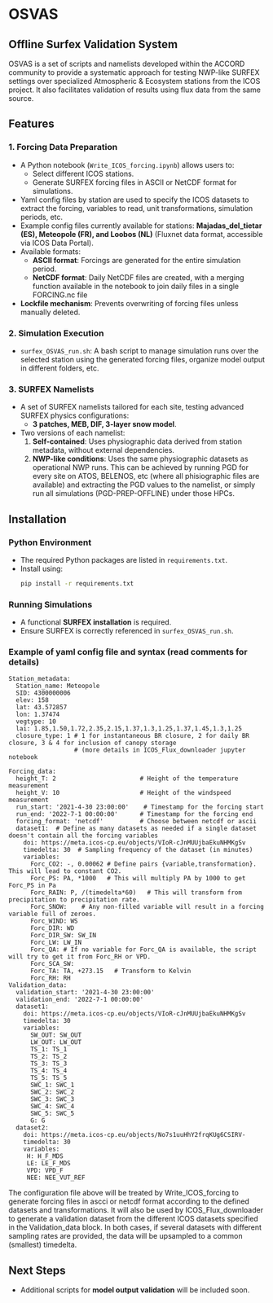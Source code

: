 # OSVAS
## Offline Surfex Validation System

OSVAS is a set of scripts and namelists developed within the ACCORD community to provide a systematic approach for testing NWP-like SURFEX settings over specialized Atmospheric & Ecosystem stations from the ICOS project. It also facilitates validation of results using flux data from the same source.

## Features

### 1. Forcing Data Preparation
- A Python notebook (`Write_ICOS_forcing.ipynb`) allows users to:
  - Select different ICOS stations.
  - Generate SURFEX forcing files in ASCII or NetCDF format for simulations.
- Yaml config files by station are used to specify the ICOS datasets to extract the forcing, variables to read, unit transformations, simulation periods, etc.
- Example config files currently available for stations: **Majadas_del_tietar (ES), Meteopole (FR), and Loobos (NL)** (Fluxnet data format, accessible via ICOS Data Portal).
- Available formats:
  - **ASCII format**: Forcings are generated for the entire simulation period.
  - **NetCDF format**: Daily NetCDF files are created, with a merging function available in the notebook to join daily files in a single FORCING.nc file
- **Lockfile mechanism**: Prevents overwriting of forcing files unless manually deleted.

### 2. Simulation Execution
- `surfex_OSVAS_run.sh`: A bash script to manage simulation runs over the selected station using the generated forcing files, organize model output in different folders, etc. 

### 3. SURFEX Namelists
- A set of SURFEX namelists tailored for each site, testing advanced SURFEX physics configurations:
  - **3 patches, MEB, DIF, 3-layer snow model**.
- Two versions of each namelist:
  1. **Self-contained**: Uses physiographic data derived from station metadata, without external dependencies.
  2. **NWP-like conditions**: Uses the same physiographic datasets as operational NWP runs. This can be achieved by running PGD for every site on ATOS, BELENOS, etc (where all phisiographic files are available) and extracting the PGD values to the namelist, or simply run all simulations (PGD-PREP-OFFLINE) under those HPCs.

## Installation
### Python Environment
- The required Python packages are listed in `requirements.txt`.
- Install using:
  ```sh
  pip install -r requirements.txt
  ```

### Running Simulations
- A functional **SURFEX installation** is required.
- Ensure SURFEX is correctly referenced in `surfex_OSVAS_run.sh`.

### Example of yaml config file and syntax (read comments for details)
```
Station_metadata:
  Station_name: Meteopole
  SID: 4300000006
  elev: 158
  lat: 43.572857
  lon: 1.37474
  vegtype: 10
  lai: 1.85,1.50,1.72,2.35,2.15,1.37,1.3,1.25,1.37,1.45,1.3,1.25
  closure_type: 1 # 1 for instantaneous BR closure, 2 for daily BR closure, 3 & 4 for inclusion of canopy storage
                  # (more details in ICOS_Flux_downloader jupyter notebook

Forcing_data:
  height_T: 2                       # Height of the temperature measurement
  height_V: 10                      # Height of the windspeed   measurement
  run_start: '2021-4-30 23:00:00'    # Timestamp for the forcing start
  run_end: '2022-7-1 00:00:00'      # Timestamp for the forcing end
  forcing_format: 'netcdf'          # Choose between netcdf or ascii
  dataset1:  # Define as many datasets as needed if a single dataset doesn't contain all the forcing variables
    doi: https://meta.icos-cp.eu/objects/VIoR-cJnMUUjbaEkuNHMKgSv
    timedelta: 30  # Sampling frequency of the dataset (in minutes)
    variables:
      Forc_CO2: -, 0.00062 # Define pairs {variable,transformation}. This will lead to constant CO2.
      Forc_PS: PA, *1000   # This will multiply PA by 1000 to get Forc_PS in Pa
      Forc_RAIN: P, /(timedelta*60)   # This will transform from precipitation to precipitation rate.
      Forc_SNOW:    # Any non-filled variable will result in a forcing variable full of zeroes.
      Forc_WIND: WS
      Forc_DIR: WD      
      Forc_DIR_SW: SW_IN
      Forc_LW: LW_IN
      Forc_QA: # If no variable for Forc_QA is available, the script will try to get it from Forc_RH or VPD.
      Forc_SCA_SW: 
      Forc_TA: TA, +273.15   # Transform to Kelvin
      Forc_RH: RH
Validation_data:
  validation_start: '2021-4-30 23:00:00'
  validation_end: '2022-7-1 00:00:00'
  dataset1: 
    doi: https://meta.icos-cp.eu/objects/VIoR-cJnMUUjbaEkuNHMKgSv
    timedelta: 30
    variables:
      SW_OUT: SW_OUT
      LW_OUT: LW_OUT
      TS_1: TS_1
      TS_2: TS_2
      TS_3: TS_3
      TS_4: TS_4
      TS_5: TS_5
      SWC_1: SWC_1
      SWC_2: SWC_2
      SWC_3: SWC_3
      SWC_4: SWC_4
      SWC_5: SWC_5
      G: G
  dataset2: 
    doi: https://meta.icos-cp.eu/objects/No7s1uuHhY2frqKUg6CSIRV-
    timedelta: 30
    variables:
     H: H_F_MDS
     LE: LE_F_MDS
     VPD: VPD_F
     NEE: NEE_VUT_REF
```
The configuration file above will be treated by Write_ICOS_forcing to generate forcing files in ascci or netcdf format according to the defined datasets and transformations.
It will also be used by ICOS_Flux_downloader to generate a validation dataset from the different ICOS datasets specified in the Validation_data block.
In both cases, if several datasets with different sampling rates are provided, the data will be upsampled to a common (smallest) timedelta.

## Next Steps
- Additional scripts for **model output validation** will be included soon.


